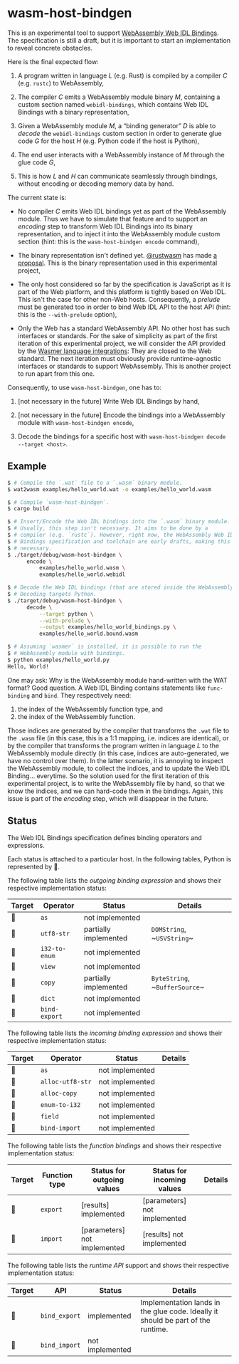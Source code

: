 # wasm-host-bindgen

This is an experimental tool to support [WebAssembly Web IDL
Bindings][web-idl-bindings]. The specification is still a draft, but
it is important to start an implementation to reveal concrete
obstacles.

Here is the final expected flow:

  1. A program written in language _L_ (e.g. Rust) is compiled by a
     compiler _C_ (e.g. `rustc`) to WebAssembly,

  2. The compiler _C_ emits a WebAssembly module binary _M_,
     containing a custom section named `webidl-bindings`, which
     contains Web IDL Bindings with a binary representation,
     
  3. Given a WebAssembly module _M_, a “binding generator” _D_ is able
     to _decode_ the `webidl-bindings` custom section in order to
     generate glue code _G_ for the host _H_ (e.g. Python code if the
     host is Python),

  4. The end user interacts with a WebAssembly instance of _M_
     through the glue code _G_,
     
  5. This is how _L_ and _H_ can communicate seamlessly through
     bindings, without encoding or decoding memory data by hand.

The current state is:

  -  No compiler _C_ emits Web IDL bindings yet as part of the
     WebAssembly module. Thus we have to simulate that feature and to
     support an _encoding_ step to transform Web IDL Bindings into its
     binary representation, and to inject it into the WebAssembly module
     custom section (hint: this is the `wasm-host-bindgen encode`
     command),
     
  - The binary representation isn't defined yet. [@rustwasm][rustwasm]
    has made [a proposal][binary-representation]. This is the binary
    representation used in this experimental project,
    
  - The only host considered so far by the specification is JavaScript
    as it is part of the Web platform, and this platform is tightly
    based on Web IDL. This isn't the case for other non-Web
    hosts. Consequently, a _prelude_ must be generated too in order to
    bind Web IDL API to the host API (hint: this is the `--with-prelude`
    option),
    
  - Only the Web has a standard WebAssembly API. No other host has
    such interfaces or standards. For the sake of simplicity as part
    of the first iteration of this experimental project, we will
    consider the API provided by the [Wasmer language
    integrations][wasmer-language-integrations]: They are closed to
    the Web standard. The next iteration must obviously provide
    runtime-agnostic interfaces or standards to support
    WebAssembly. This is another project to run apart from this one.
    
Consequently, to use `wasm-host-bindgen`, one has to:

  1. [not necessary in the future] Write Web IDL Bindings by hand,

  2. [not necessary in the future] Encode the bindings into a
     WebAssembly module with `wasm-host-bindgen encode`,

  3. Decode the bindings for a specific host with `wasm-host-bindgen decode --target <host>`.

[web-idl-bindings]: https://github.com/WebAssembly/webidl-bindings
[binary-representation]: https://github.com/rustwasm/wasm-webidl-bindings/blob/master/BINARY.md
[rustwasm]: https://github.com/rustwasm/
[wasmer-language-integrations]: https://github.com/wasmerio?utf8=%E2%9C%93&q=-ext-wasm&type=public&language=

## Example

```sh
$ # Compile the `.wat` file to a `.wasm` binary module.
$ wat2wasm examples/hello_world.wat -o examples/hello_world.wasm

$ # Compile `wasm-host-bindgen`.
$ cargo build

$ # Insert/Encode the Web IDL bindings into the `.wasm` binary module.
$ # Usually, this step isn't necessary. It aims to be done by a
$ # compiler (e.g. `rustc`). However, right now, the WebAssembly Web IDL
$ # Bindings specification and toolchain are early drafts, making this step
$ # necessary.
$ ./target/debug/wasm-host-bindgen \
      encode \
          examples/hello_world.wasm \
          examples/hello_world.webidl

$ # Decode the Web IDL bindings (that are stored inside the WebAssembly binary module).
$ # Decoding targets Python.
$ ./target/debug/wasm-host-bindgen \
      decode \
          --target python \
          --with-prelude \
          --output examples/hello_world_bindings.py \
          examples/hello_world.bound.wasm

$ # Assuming `wasmer` is installed, it is possible to run the
$ # WebAssembly module with bindings.
$ python examples/hello_world.py
Hello, World!
```

One may ask: Why is the WebAssembly module hand-written with the WAT
format? Good question. A Web IDL Binding contains statements like
`func-binding` and `bind`. They respectively need:

  1. the index of the WebAssembly function type, and
  2. the index of the WebAssembly function.
  
Those indices are generated by the compiler that transforms the `.wat`
file to the `.wasm` file (in this case, this is a 1:1 mapping,
i.e. indices are identical), or by the compiler that transforms the
program written in language _L_ to the WebAssembly module directly (in
this case, indices are auto-generated, we have no control over
them). In the latter scenario, it is annoying to inspect the
WebAssembly module, to collect the indices, and to update the Web IDL
Binding… everytime. So the solution used for the first iteration of
this experimental project, is to write the WebAssembly file by hand,
so that we know the indices, and we can hard-code them in the
bindings. Again, this issue is part of the _encoding_ step, which will
disappear in the future.

## Status

The Web IDL Bindings specification defines binding operators and
expressions.

Each status is attached to a particular host. In the following tables,
Python is represented by 🐍.

The following table lists the _outgoing binding
expression_ and shows their respective implementation status:

| Target | Operator | Status | Details |
|-|-|-|-|
| 🐍 | `as` | not implemented | |
| 🐍 | `utf8-str` | partially implemented | `DOMString`, ~`USVString`~ |
| 🐍 | `i32-to-enum` | not implemented |
| 🐍 | `view` | not implemented |
| 🐍 | `copy` | partially implemented | `ByteString`, ~`BufferSource`~ |
| 🐍 | `dict` | not implemented |
| 🐍 | `bind-export` | not implemented |

The following table lists the _incoming binding expression_ and shows
their respective implementation status:

|Target | Operator | Status | Details |
|-|-|-|-|
| 🐍 | `as` | not implemented | |
| 🐍 | `alloc-utf8-str` | not implemented | |
| 🐍 | `alloc-copy` | not implemented |
| 🐍 | `enum-to-i32` | not implemented |
| 🐍 | `field` | not implemented |
| 🐍 | `bind-import` | not implemented |

The following table lists the _function bindings_ and shows their
respective implementation status:

| Target | Function type | Status for outgoing values | Status for incoming values | Details |
|-|-|-|-|-|
| 🐍 | `export` | [results] implemented | [parameters] not implemented |
| 🐍 | `import` | [parameters] not implemented | [results] not implemented |


The following table lists the _runtime API_ support and shows their
respective implementation status:

| Target | API | Status | Details |
|-|-|-|-|
| 🐍 | `bind_export` | implemented | Implementation lands in the glue code. Ideally it should be part of the runtime. |
| 🐍 | `bind_import` | not implemented |
